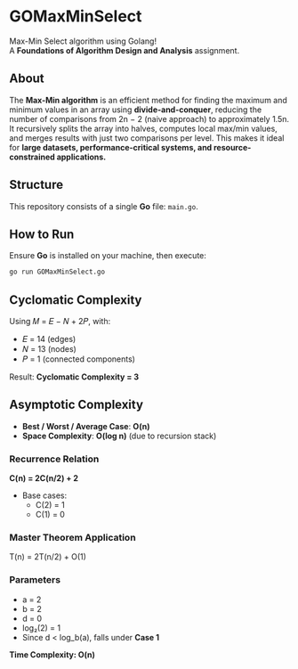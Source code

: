 # GOMaxMinSelect  
Max-Min Select algorithm using Golang!  
A **Foundations of Algorithm Design and Analysis** assignment. 

## About  
The **Max-Min algorithm** is an efficient method for finding the maximum and minimum values in an array using **divide-and-conquer**,
 reducing the number of comparisons from 2n − 2 (naive approach) to approximately 1.5n. It recursively splits the array into halves, 
computes local max/min values, and merges results with just two comparisons per level. This makes it ideal for **large datasets,
 performance-critical systems, and resource-constrained applications.**
 
## Structure  
This repository consists of a single **Go** file: `main.go`.  

## How to Run  
Ensure **Go** is installed on your machine, then execute:  

```sh
go run GOMaxMinSelect.go
```

## Cyclomatic Complexity  
Using 𝑀 = 𝐸 − 𝑁 + 2𝑃, with:  
- 𝐸 = 14 (edges)  
- 𝑁 = 13 (nodes)  
- 𝑃 = 1 (connected components)  

Result: **Cyclomatic Complexity = 3**

## Asymptotic Complexity  

- **Best / Worst / Average Case**: **O(n)**  
- **Space Complexity**: **O(log n)** (due to recursion stack)

### Recurrence Relation  
**C(n) = 2C(n/2) + 2**
- Base cases:  
  - C(2) = 1  
  - C(1) = 0  

### Master Theorem Application  
T(n) = 2T(n/2) + O(1)  
### Parameters  
- a = 2  
- b = 2  
- d = 0  
- log₂(2) = 1   
- Since d < log_b(a), falls under **Case 1**  

**Time Complexity: O(n)**
